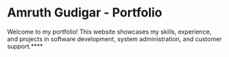 # Amruth Gudigar - Portfolio

Welcome to my portfolio! This website showcases my skills, experience, and projects in software development, system administration, and customer support.****
